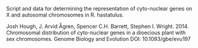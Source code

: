 Script and data for determining the representation of cyto-nuclear genes on X and autosomal chromosomes in R. hastatulus.

Josh Hough, J. Arvid Ågren, Spencer C.H. Barrett, Stephen I. Wright. 2014. Chromosomal distribution of cyto-nuclear genes in a dioecious plant with sex chromosomes. Genome Biology and Evolution DOI:  10.1093/gbe/evu197

